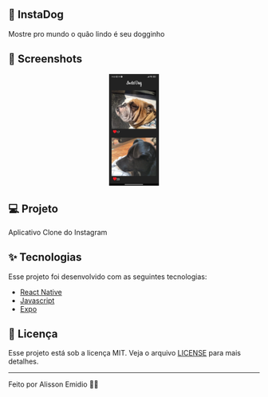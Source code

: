 ## :dog: InstaDog
 Mostre pro mundo o quão lindo é seu dogginho 
 
## :iphone: Screenshots
 <p align="center">
  <img alt="InstaDog" src="instadog/.github/InstaDog.jpeg" width="20%">
</p>
 
## 💻 Projeto

Aplicativo Clone do Instagram 
## ✨ Tecnologias

Esse projeto foi desenvolvido com as seguintes tecnologias:

- [React Native](https://reactnative.dev/)
- [Javascript](https://www.javascript.com/)
- [Expo](https://expo.io/)

## 📄 Licença

Esse projeto está sob a licença MIT. Veja o arquivo [LICENSE](LICENSE.md) para mais detalhes.

---

Feito por Alisson Emidio 👋🏻
